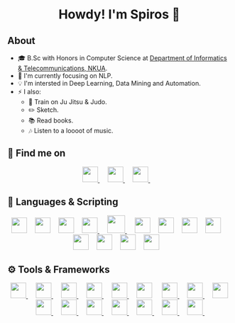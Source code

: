 <div align="center">
  <h1> Howdy! I'm Spiros 👋 </h1> 
</div>

## About
- :mortar_board: B.Sc with Honors in Computer Science at [Department of Informatics & Telecommunications, NKUA](https://www.di.uoa.gr/en).
- 🎯 I'm currently focusing on NLP.
- 💡 I'm intersted in Deep Learning, Data Mining and Automation.
-   :zap:	I also:
     -    🥋 Train on Ju Jitsu & Judo.
     -    :pencil2: Sketch.
     -    :books:	Read books.
     -    :notes:	Listen to a loooot of music.

## 🔎 Find me on
<div align="center">
  <a target="_blank" href="https://www.linkedin.com/in/spchalk/">
    <img src="https://cdn.jsdelivr.net/gh/devicons/devicon/icons/linkedin/linkedin-original.svg" width="35"/>
  </a>
  &emsp;
  <a target="_blank" href="https://twitter.com/sp_chalkias">
    <img src="https://cdn.jsdelivr.net/gh/devicons/devicon/icons/twitter/twitter-original.svg" width="35"/>
  </a>
  &emsp;
  <a target="_blank" href="https://www.facebook.com/spiros.halkias">
    <img src="https://cdn.jsdelivr.net/gh/devicons/devicon/icons/facebook/facebook-original.svg" width="35"/>
  </a>
  &emsp;
</div>

## :memo: Languages & Scripting
<div align="center">
  <a href="#"><img src="https://cdn.jsdelivr.net/gh/devicons/devicon/icons/bash/bash-original.svg" width="35"/></a>&emsp;
  <a href="#"><img src="https://cdn.jsdelivr.net/gh/devicons/devicon/icons/c/c-original.svg" width="35"/></a>&emsp;
  <a href="#"><img src="https://cdn.jsdelivr.net/gh/devicons/devicon/icons/cplusplus/cplusplus-original.svg" width="35"/></a>&emsp;
  <a href="#"><img src="https://cdn.jsdelivr.net/gh/devicons/devicon/icons/python/python-original.svg" width="35"/> </a>&emsp;
  <a href="#"><img src="https://cdn.jsdelivr.net/gh/devicons/devicon/icons/go/go-original-wordmark.svg" width="40"/> </a>&emsp;
  <a href="#"><img src="https://cdn.jsdelivr.net/gh/devicons/devicon/icons/java/java-original.svg" width="35"/></a>&emsp;
  <a href="#"><img src="https://cdn.jsdelivr.net/gh/devicons/devicon/icons/matlab/matlab-original.svg" width="35"/></a>&emsp;
  <a href="#"><img src="https://cdn.jsdelivr.net/gh/devicons/devicon/icons/html5/html5-original.svg" width="35"/></a>&emsp;
  <a href="#"><img src="https://cdn.jsdelivr.net/gh/devicons/devicon/icons/css3/css3-original.svg" width="35"/></a>&emsp;
  <a href="#"><img src="https://cdn.jsdelivr.net/gh/devicons/devicon/icons/typescript/typescript-original.svg" width="35"/></a>&emsp;
  <a href="#"><img src="https://cdn.jsdelivr.net/gh/devicons/devicon/icons/javascript/javascript-original.svg" width="35"/></a>&emsp;
  <a href="#"><img src="https://cdn.jsdelivr.net/gh/devicons/devicon/icons/mysql/mysql-original.svg" width="35"/></a>&emsp;
  <a href="#"><img src="https://cdn.jsdelivr.net/gh/devicons/devicon/icons/postgresql/postgresql-original.svg" width="35"/></a>&emsp;
</div>

## ⚙️	Tools & Frameworks
<div align="center">
  <a href="#">
            <img src="https://cdn.jsdelivr.net/gh/devicons/devicon/icons/tensorflow/tensorflow-original.svg" width="35"/>
          </a>
  &emsp;
  <a href="#">
            <img src="https://cdn.jsdelivr.net/gh/devicons/devicon/icons/pytorch/pytorch-original.svg" width="35"/>
          </a>
  &emsp;
  <a href="#">
            <img src="https://cdn.jsdelivr.net/gh/devicons/devicon/icons/jupyter/jupyter-original-wordmark.svg" width="35"/>
          </a>
  &emsp;
     <a href="#">
            <img src="https://cdn.jsdelivr.net/gh/devicons/devicon/icons/git/git-original.svg" width="35"/>
          </a>
  &emsp;
  <a href="#">
            <img src="https://cdn.jsdelivr.net/gh/devicons/devicon/icons/numpy/numpy-original.svg" width="35"/>
          </a>&emsp;
            <img src="https://cdn.jsdelivr.net/gh/devicons/devicon/icons/pandas/pandas-original.svg"width="35" />
          </a>&emsp;
  <a href="#">
            <img src="https://cdn.jsdelivr.net/gh/devicons/devicon/icons/angularjs/angularjs-original.svg" width="35"/>
          </a>&emsp;
  <a href="#">
            <img src="https://cdn.jsdelivr.net/gh/devicons/devicon/icons/spring/spring-original.svg" width="35"/>
          </a>&emsp;
  <a href="#">
            <img src="https://cdn.jsdelivr.net/gh/devicons/devicon/icons/bootstrap/bootstrap-original.svg" width="35"/>
          </a>&emsp;
  <a href="#">
            <img src="https://cdn.jsdelivr.net/gh/devicons/devicon/icons/jetbrains/jetbrains-original.svg" width="35"/>
          </a>&emsp;
  <a href="#">
            <img src="https://cdn.jsdelivr.net/gh/devicons/devicon/icons/vscode/vscode-original.svg" width="35"/>
          </a>
  &emsp;
  <a href="#">
            <img src="https://cdn.jsdelivr.net/gh/devicons/devicon/icons/cmake/cmake-original.svg" width="35"/>
          </a>
  &emsp;
  <a href="#">
            <img src="https://cdn.jsdelivr.net/gh/devicons/devicon/icons/docker/docker-original.svg" width="35"/>
          </a>
  &emsp;
  <a href="#">
            <img src="https://cdn.jsdelivr.net/gh/devicons/devicon/icons/kubernetes/kubernetes-plain.svg" width="35"/>
          </a>
  &emsp;
  <a href="#">
             <img src="https://cdn.jsdelivr.net/gh/devicons/devicon/icons/jenkins/jenkins-original.svg" width="35"/>
          </a>
  &emsp;      
  
  <a href="#">
             <img src="https://cdn.jsdelivr.net/gh/devicons/devicon/icons/jira/jira-original.svg" width="35"/>
          </a>
  &emsp;  
          
          
</div>


<!-- ## &#x1f4c8; Stats
![](https://komarev.com/ghpvc/?username=spChalk&style=flat-square)

<p><img align="left" src="https://github-readme-stats.vercel.app/api/top-langs?username=spChalk&show_icons=true&locale=en&layout=compact&theme=gruvbox" alt="ovi" /></p>
<p>&nbsp;<img align="right" src="https://github-readme-stats.vercel.app/api?username=spChalk&show_icons=true&locale=en&theme=monokai" alt="ovi" width="410" /></p>
<br><br><br><br><br>
 -->
<!--![𝚐𝚒𝚝𝚑𝚞𝚋 𝚐𝚛𝚊𝚙𝚑](https://activity-graph.herokuapp.com/graph?username=spChalk&theme=gruvbox&hide_border=true&area=true)-->


